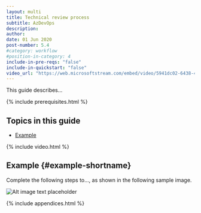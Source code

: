 ```yaml
---
layout: multi
title: Technical review process
subtitle: AzDevOps
description:
author:
date: 01 Jun 2020
post-number: 5.4
#category: workflow
#position-in-category: 4
include-in-pre-reqs: "false"
include-in-quickstart: "false"
video_url: "https://web.microsoftstream.com/embed/video/5941dc02-6438-46df-98da-49ba94ef4541?autoplay=false&amp;showinfo=true"
---
```


This guide describes...

{% include prerequisites.html %}

## Topics in this guide

- [Example](#example-shortname)

{% include video.html %}

## Example {#example-shortname}

Complete the following steps to..., as shown in the following sample image.

![Alt image text placeholder](../../assets/images/05-workflow/tr-process/azdev/img-placeholder.png)

{% include appendices.html %}
